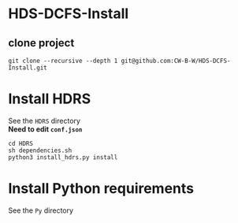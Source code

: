 # HDS-DCFS-Install
## clone project
```
git clone --recursive --depth 1 git@github.com:CW-B-W/HDS-DCFS-Install.git
```

# Install HDRS
See the `HDRS` directory  
**Need to edit `conf.json`**
```
cd HDRS
sh dependencies.sh
python3 install_hdrs.py install
```

# Install Python requirements
See the `Py` directory
